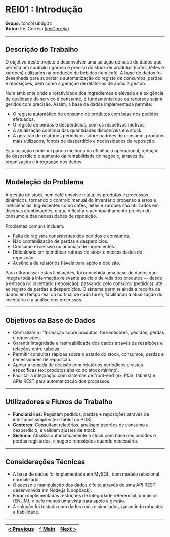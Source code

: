# REI01 : Introdução

**Grupo:** tcm24sibdg04  
**Autor:** Iris Correia ([irisCorreia](https://github.com/irisCorreia))

---

## Descrição do Trabalho

O objetivo deste projeto é desenvolver uma solução de base de dados que permita um controlo rigoroso e preciso do stock de produtos (cafés, leites e xaropes) utilizados na produção de bebidas num café. A base de dados foi desenhada para suportar a automatização do registo de consumos, perdas e reposições, bem como a geração de relatórios de apoio à gestão.

Num ambiente onde a rotatividade dos ingredientes é elevada e a exigência de qualidade do serviço é constante, é fundamental que os recursos sejam geridos com precisão. Assim, a base de dados implementada permite:
- O registo automático do consumo de produtos com base nos pedidos efetuados.
- O registo de perdas e desperdícios, com os respetivos motivos.
- A atualização contínua das quantidades disponíveis em stock.
- A geração de relatórios periódicos sobre padrões de consumo, produtos mais utilizados, fontes de desperdício e necessidades de reposição.

Esta solução contribui para a melhoria da eficiência operacional, redução do desperdício e aumento da rentabilidade do negócio, através da organização e integração dos dados.

---

## Modelação do Problema

A gestão de stock num café envolve múltiplos produtos e processos dinâmicos, tornando o controlo manual do inventário propenso a erros e ineficiências. Ingredientes como cafés, leites e xaropes são utilizados em diversas combinações, o que dificulta o acompanhamento preciso do consumo e das necessidades de reposição.

Problemas comuns incluem:
- Falta de registos consistentes dos pedidos e consumos.
- Não contabilização de perdas e desperdícios.
- Consumo excessivo ou anómalo de ingredientes.
- Dificuldade em identificar ruturas de stock e necessidades de reposição.
- Ausência de relatórios fiáveis para apoio à decisão.

Para ultrapassar estas limitações, foi concebida uma base de dados que integra toda a informação relevante ao ciclo de vida dos produtos — desde a entrada no inventário (reposição), passando pelo consumo (pedidos), até ao registo de perdas e desperdícios. O sistema permite ainda a recolha de dados em tempo real ou no final de cada turno, facilitando a atualização do inventário e a análise dos processos.

---

## Objetivos da Base de Dados

- Centralizar a informação sobre produtos, fornecedores, pedidos, perdas e reposições.
- Garantir integridade e rastreabilidade dos dados através de restrições e relações entre tabelas.
- Permitir consultas rápidas sobre o estado do stock, consumos, perdas e necessidades de reposição.
- Apoiar a tomada de decisão com relatórios periódicos e vistas específicas (ex: produtos abaixo do stock mínimo).
- Facilitar a integração com sistemas de front-end (ex: POS, tablets) e APIs REST para automatização dos processos.

---

## Utilizadores e Fluxos de Trabalho

- **Funcionários:** Registam pedidos, perdas e reposições através de interfaces simples (ex: tablet ou POS).
- **Gestores:** Consultam relatórios, analisam padrões de consumo e desperdício, e validam ajustes de stock.
- **Sistema:** Atualiza automaticamente o stock com base nos pedidos e perdas registados, e sugere reposições quando necessário.

---

## Considerações Técnicas

- A base de dados foi implementada em MySQL, com modelo relacional normalizado.
- O acesso e manipulação dos dados é feito através de uma API REST desenvolvida em Node.js (Loopback).
- Foram implementadas restrições de integridade referencial, domínios (ENUM), e pelo menos uma vista para apoio à gestão.
- A solução foi testada com dados reais e simulados, garantindo robustez e fiabilidade.

---

| [< Previous](REI00.md) | [^ Main](../../README.md) | [Next >](REI02.md) |
|:----------------------:|:------------------------:|:------------------:|
